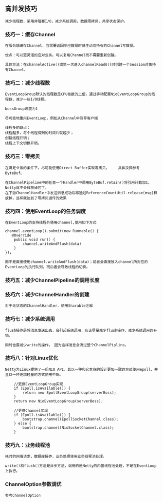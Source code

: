 ## 高并发技巧
    减少线程数，采用非阻塞I/O，减少系统调用，数据零拷贝，共享状态保护。

### 技巧一：缓存Channel
    在服务端缓存Channel，当需要返回响应数据时就主动向持有的Channel写数据。
    
    优点：可以更灵活的应对业务。可以复用Channel而不需要重新创建。
    
    具体方法：在channelActive()或第一次进入channelRead0()时创建一个Session对象持有Channel。

### 技巧二：减少线程数
    EventLoopGroup默认的线程数是CPU核数的二倍。通过手动配置NioEventLoopGroup的线程数，减少一些I/O线程。
    
    bossGroup设置为1
    
    尽可能地重用EventLoop，例如从Channel中引导客户端
    
    线程多的缺点：
    线程越多，每个线程得到的时间片就越少；
    创建线程开销；
    线程上下文切换开销。

### 技巧三：零拷贝
    在满足业务的条件下，尽可能使用Direct Buffer实现零拷贝。    具体抉择参考ByteBuf。

    在ChannelPipeline中的任意一个Handler中调用ByteBuf.retain()将引用计数加1，Netty就不会释放掉它了。
    在下游ChannelHandler中发送消息成功后再通过ReferenceCountUtil.release(msg)释放掉，这样就达到了零拷贝透传的效果
    
### 技巧四：使用EventLoop的任务调度
    在EventLoop的支持线程外使用channel,使用如下方式
    
```
channel.eventLoop().submit(new Runnable() {
   @Override
    public void run() {
        channel.writeAndFlush(data)
    }
});
```

    而不是直接使用channel.writeAndFlush(data)；前者会直接放入channel所对应的EventLoop的执行队列，而后者会导致线程的切换。
    
### 技巧五：减少ChannelPipeline的调用长度

### 技巧六：减少ChannelHandler的创建
    对于无状态的ChannelHandler，使用Sharable注解
    
### 技巧七：减少系统调用
    flush操作是将消息发送出去，会引起系统调用，应该尽量减少flush操作，减少系统调用的开销。
    
    同时也要减少write的操作， 因为这样消息会流过整个ChannelPipline。

### 技巧八：针对Linux优化
    Netty为Linux提供了一组NIO API，其以一种和它本身的设计更加一致的方式使用epoll，并且以一种更加轻量的方式使用中断。
    
```
    //更换EventLoopGroup实现
    if (Epoll.isAvailable()) {
        return new EpollEventLoopGroup(serverBoss);
    }
    return new NioEventLoopGroup(serverBoss);
        
    //更换Channel实现
    if (Epoll.isAvailable()) {
        bootstrap.channel(EpollSocketChannel.class);
    } else {
        bootstrap.channel(NioSocketChannel.class);
    }
```

### 技巧九：业务线程池
    耗时的网络请求，数据库操作，业务处理使用业务线程池处理。
    
    write()和flush()方法是异步方法，调用的是Netty的内置线程池处理，不是在EventLoop上执行。
    
### ChannelOption参数调优
    参考ChannelOption
